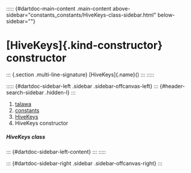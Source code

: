 ::::: {#dartdoc-main-content .main-content above-sidebar="constants_constants/HiveKeys-class-sidebar.html" below-sidebar=""}
<div>

# [HiveKeys]{.kind-constructor} constructor

</div>

::: {.section .multi-line-signature}
[HiveKeys]{.name}()
:::
:::::

::::: {#dartdoc-sidebar-left .sidebar .sidebar-offcanvas-left}
::: {#header-search-sidebar .hidden-l}
:::

1.  [talawa](../../index.html)
2.  [constants](../../constants_constants/)
3.  [HiveKeys](../../constants_constants/HiveKeys-class.html)
4.  HiveKeys constructor

##### HiveKeys class

::: {#dartdoc-sidebar-left-content}
:::
:::::

::: {#dartdoc-sidebar-right .sidebar .sidebar-offcanvas-right}
:::
